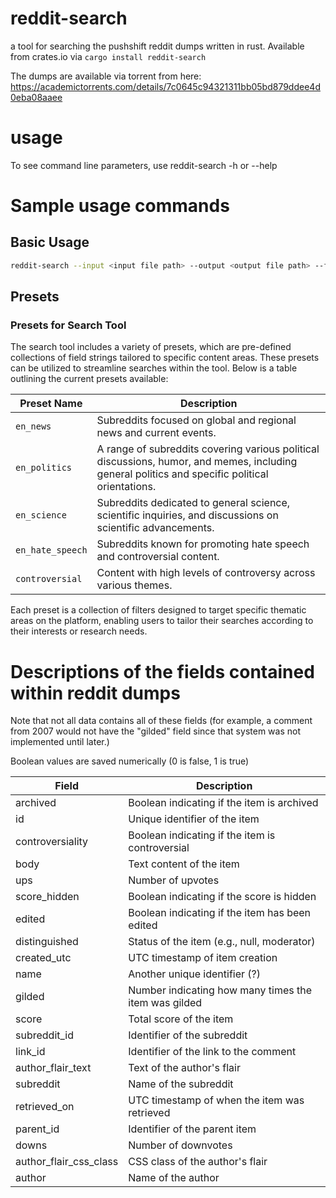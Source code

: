 # reddit-search
a tool for searching the pushshift reddit dumps written in rust. Available from crates.io via `cargo install reddit-search`

The dumps are available via torrent from here: https://academictorrents.com/details/7c0645c94321311bb05bd879ddee4d0eba08aaee

# usage
To see command line parameters, use reddit-search -h or --help

# Sample usage commands

## Basic Usage
```sh
reddit-search --input <input file path> --output <output file path> --fields <field:value> ...
```

## Presets

### Presets for Search Tool

The search tool includes a variety of presets, which are pre-defined collections of field strings tailored to specific content areas. These presets can be utilized to streamline searches within the tool. Below is a table outlining the current presets available:

| Preset Name       | Description                                                              |
|-------------------|--------------------------------------------------------------------------|
| `en_news`         | Subreddits focused on global and regional news and current events.       |
| `en_politics`     | A range of subreddits covering various political discussions, humor, and memes, including general politics and specific political orientations. |
| `en_science`      | Subreddits dedicated to general science, scientific inquiries, and discussions on scientific advancements. |
| `en_hate_speech`  | Subreddits known for promoting hate speech and controversial content.    |
| `controversial`   | Content with high levels of controversy across various themes.           |

Each preset is a collection of filters designed to target specific thematic areas on the platform, enabling users to tailor their searches according to their interests or research needs.


# Descriptions of the fields contained within reddit dumps

Note that not all data contains all of these fields (for example, a comment from 2007 would not have the "gilded" field since that system was not implemented until later.)

Boolean values are saved numerically (0 is false, 1 is true)

| Field                   | Description |
|-------------------------|-------------|
| archived                | Boolean indicating if the item is archived |
| id                      | Unique identifier of the item |
| controversiality        | Boolean indicating if the item is controversial |
| body                    | Text content of the item |
| ups                     | Number of upvotes |
| score_hidden            | Boolean indicating if the score is hidden |
| edited                  | Boolean indicating if the item has been edited |
| distinguished           | Status of the item (e.g., null, moderator) |
| created_utc             | UTC timestamp of item creation |
| name                    | Another unique identifier (?) |
| gilded                  | Number indicating how many times the item was gilded |
| score                   | Total score of the item |
| subreddit_id            | Identifier of the subreddit |
| link_id                 | Identifier of the link to the comment |
| author_flair_text       | Text of the author's flair |
| subreddit               | Name of the subreddit |
| retrieved_on            | UTC timestamp of when the item was retrieved |
| parent_id               | Identifier of the parent item |
| downs                   | Number of downvotes |
| author_flair_css_class  | CSS class of the author's flair |
| author                  | Name of the author |
